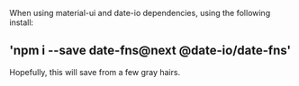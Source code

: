 When using material-ui and date-io dependencies, using the following install:

## 'npm i --save date-fns@next @date-io/date-fns'

Hopefully, this will save from a few gray hairs.